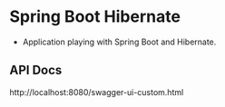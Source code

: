 # Spring Boot Hibernate

- Application playing with Spring Boot and Hibernate.

## API Docs
http://localhost:8080/swagger-ui-custom.html

